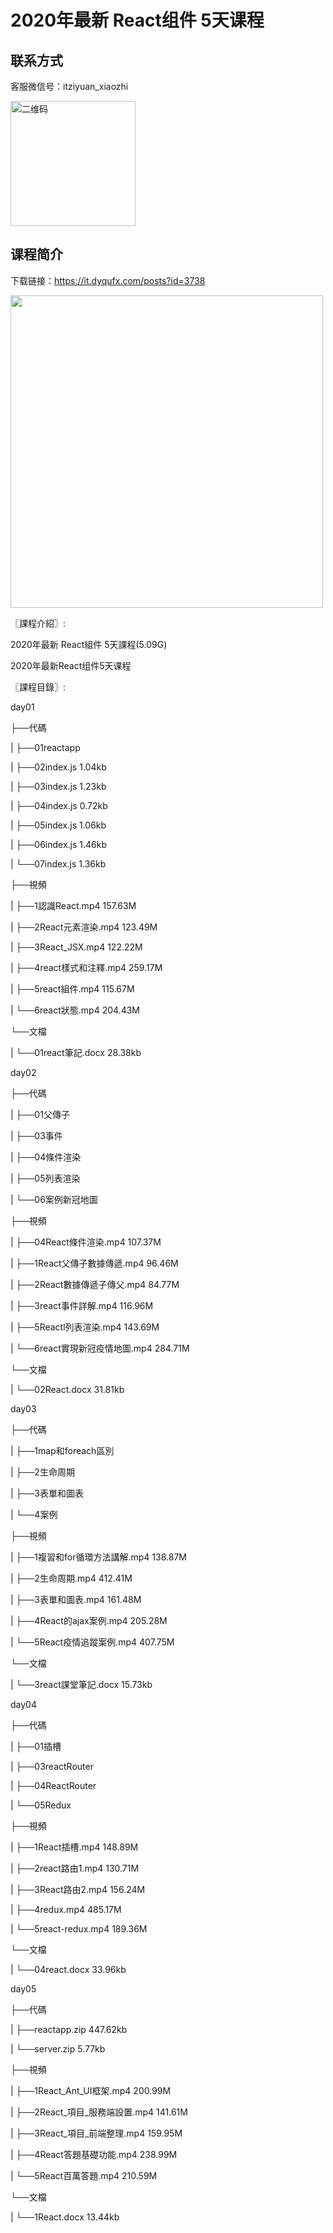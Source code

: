 # 2020年最新 React组件 5天课程

## 联系方式

客服微信号：itziyuan_xiaozhi

<img src="https://ziyuanyun.oss-cn-guangzhou.aliyuncs.com/common/20240614073449/666b82192834a.jpg" width="200" height="200" alt="二维码">

## 课程简介

下载链接：https://it.dyqufx.com/posts?id=3738

<img src="https://ziyuanyun.oss-cn-guangzhou.aliyuncs.com/yun/20240515185318/6644941e7468f.jpg" width="500" alt="">

  〖課程介紹〗:

 2020年最新 React組件 5天課程(5.09G)

 2020年最新React组件5天课程



 〖課程目錄〗:

 day01

 ├──代碼

 | ├──01reactapp

 | ├──02index.js 1.04kb

 | ├──03index.js 1.23kb

 | ├──04index.js 0.72kb

 | ├──05index.js 1.06kb

 | ├──06index.js 1.46kb

 | └──07index.js 1.36kb

 ├──視頻

 | ├──1認識React.mp4 157.63M

 | ├──2React元素渲染.mp4 123.49M

 | ├──3React_JSX.mp4 122.22M

 | ├──4react樣式和注釋.mp4 259.17M

 | ├──5react組件.mp4 115.67M

 | └──6react狀態.mp4 204.43M

 └──文檔

 | └──01react筆記.docx 28.38kb

 day02

 ├──代碼

 | ├──01父傳子

 | ├──03事件

 | ├──04條件渲染

 | ├──05列表渲染

 | └──06案例新冠地圖

 ├──視頻

 | ├──04React條件渲染.mp4 107.37M

 | ├──1React父傳子數據傳遞.mp4 96.46M

 | ├──2React數據傳遞子傳父.mp4 84.77M

 | ├──3react事件詳解.mp4 116.96M

 | ├──5Reactl列表渲染.mp4 143.69M

 | └──6react實現新冠疫情地圖.mp4 284.71M

 └──文檔

 | └──02React.docx 31.81kb

 day03

 ├──代碼

 | ├──1map和foreach區別

 | ├──2生命周期

 | ├──3表單和圖表

 | └──4案例

 ├──視頻

 | ├──1複習和for循環方法講解.mp4 138.87M

 | ├──2生命周期.mp4 412.41M

 | ├──3表單和圖表.mp4 161.48M

 | ├──4React的ajax案例.mp4 205.28M

 | └──5React疫情追蹤案例.mp4 407.75M

 └──文檔

 | └──3react課堂筆記.docx 15.73kb

 day04

 ├──代碼

 | ├──01插槽

 | ├──03reactRouter

 | ├──04ReactRouter

 | └──05Redux

 ├──視頻

 | ├──1React插槽.mp4 148.89M

 | ├──2react路由1.mp4 130.71M

 | ├──3React路由2.mp4 156.24M

 | ├──4redux.mp4 485.17M

 | └──5react-redux.mp4 189.36M

 └──文檔

 | └──04react.docx 33.96kb

 day05

 ├──代碼

 | ├──reactapp.zip 447.62kb

 | └──server.zip 5.77kb

 ├──視頻

 | ├──1React_Ant_UI框架.mp4 200.99M

 | ├──2React_項目_服務端設置.mp4 141.61M

 | ├──3React_項目_前端整理.mp4 159.95M

 | ├──4React答題基礎功能.mp4 238.99M

 | └──5React百萬答題.mp4 210.59M

 └──文檔

 | └──1React.docx 13.44kb

  